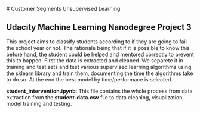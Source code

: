 # Customer Segments Unsupervised Learning
## Udacity Machine Learning Nanodegree Project 3

This project aims to classify students according to if they are going to fail the school year or not. The rationale being that if it is possible to know this before hand, the student could be helped and mentored correctly to prevent this to happen. First the data is extracted and cleaned. We separete it in training and test sets and test various supervised learning algorithms using the sklearn library and train them, documenting the time the algorithms take to do so. At the end the best model by time/performace is selected.

**student_intervention.ipynb**: This file contains the whole process from data extraction from the **student-data.csv** file to data cleaning, visualization, model training and testing.